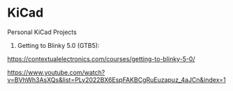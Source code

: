 # KiCad
Personal KiCad Projects


1. Getting to Blinky 5.0 (GTB5):

https://contextualelectronics.com/courses/getting-to-blinky-5-0/

https://www.youtube.com/watch?v=BVhWh3AsXQs&list=PLy2022BX6EspFAKBCgRuEuzapuz_4aJCn&index=1

